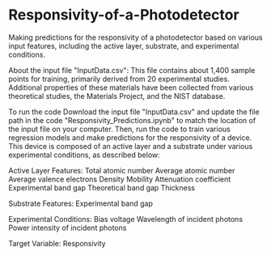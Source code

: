 # Responsivity-of-a-Photodetector
Making predictions for the responsivity of a photodetector based on various input features, including the active layer, substrate, and experimental conditions.

About the input file "InputData.csv":
This file contains about 1,400 sample points for training, primarily derived from 20 experimental studies. Additional properties of these materials have been collected from various theoretical studies, the Materials Project, and the NIST database.

To run the code
Download the input file "InputData.csv" and update the file path in the code "Responsivity_Predictions.ipynb" to match the location of the input file on your computer. Then, run the code to train various regression models and make predictions for the responsivity of a device. This device is composed of an active layer and a substrate under various experimental conditions, as described below:

Active Layer Features:
Total atomic number
Average atomic number
Average valence electrons
Density
Mobility
Attenuation coefficient
Experimental band gap
Theoretical band gap
Thickness

Substrate Features:
Experimental band gap

Experimental Conditions:
Bias voltage
Wavelength of incident photons
Power intensity of incident photons

Target Variable:
Responsivity
